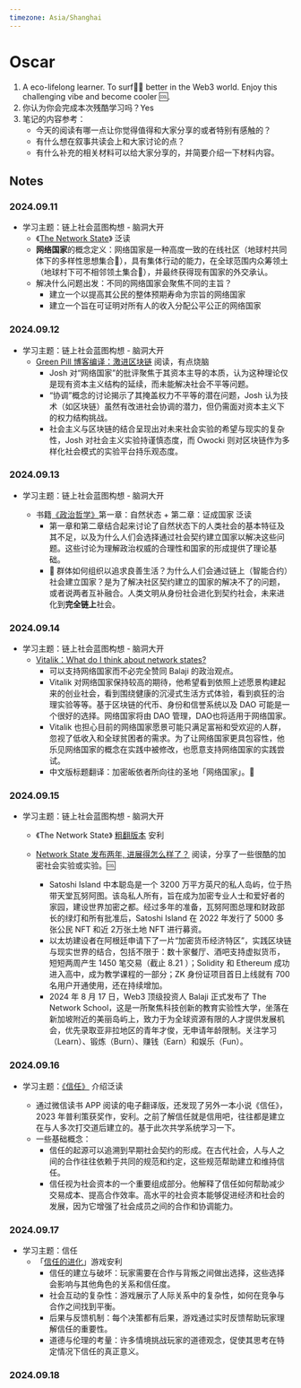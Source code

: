 ```yaml
---
timezone: Asia/Shanghai
---
```


# Oscar

1. A eco-lifelong learner. To surf🏄‍♀️ better in the Web3 world. Enjoy this challenging vibe and become cooler 🆒. 
2. 你认为你会完成本次残酷学习吗？Yes
3. 笔记的内容参考：
   - 今天的阅读有哪一点让你觉得值得和大家分享的或者特别有感触的？
   - 有什么想在叙事共读会上和大家讨论的点？
   - 有什么补充的相关材料可以给大家分享的，并简要介绍一下材料内容。

## Notes

<!-- Content_START -->

### 2024.09.11

- 学习主题：链上社会蓝图构想 - 脑洞大开
  - 《[The Network State](https://thenetworkstate.com/)》 泛读
  - **网络国家**的概念定义：网络国家是一种高度一致的在线社区（地球村共同体下的多样性思想集合🤔），具有集体行动的能力，在全球范围内众筹领土（地球村下可不相邻领土集合🤔），并最终获得现有国家的外交承认。
  - 解决什么问题出发：不同的网络国家会聚焦不同的主旨？
    - 建立一个以提高其公民的整体预期寿命为宗旨的网络国家
    - 建立一个旨在可证明对所有人的收入分配公平公正的网络国家

### 2024.09.12

- 学习主题：链上社会蓝图构想 - 脑洞大开
  - [Green Pill 博客编译：激进区块链](https://matters.town/a/7ienqwk2eex4) 阅读，有点烧脑
    - Josh 对“网络国家”的批评聚焦于其资本主导的本质，认为这种理论仅是现有资本主义结构的延续，而未能解决社会不平等问题。
    - “协调”概念的讨论揭示了其掩盖权力不平等的潜在问题，Josh 认为技术（如区块链）虽然有改进社会协调的潜力，但仍需面对资本主义下的权力结构挑战。
    - 社会主义与区块链的结合呈现出对未来社会实验的希望与现实的复杂性，Josh 对社会主义实验持谨慎态度，而 Owocki 则对区块链作为多样化社会模式的实验平台持乐观态度。

### 2024.09.13

- 学习主题：链上社会蓝图构想 - 脑洞大开

  - 书籍[《政治哲学》](https://book.douban.com/subject/33436180/)第一章：自然状态 + 第二章：证成国家 泛读
    - 第一章和第二章结合起来讨论了自然状态下的人类社会的基本特征及其不足，以及为什么人们会选择通过社会契约建立国家以解决这些问题。这些讨论为理解政治权威的合理性和国家的形成提供了理论基础。
    - 🤔 群体如何组织以追求良善生活？为什么人们会通过链上（智能合约）社会建立国家？是为了解决社区契约建立的国家的解决不了的问题，或者说两者互补融合。人类文明从身份社会进化到契约社会，未来进化到**完全链上**社会。


### 2024.09.14

- 学习主题：链上社会蓝图构想 - 脑洞大开
  - [Vitalik：What do I think about network states?](https://vitalik.eth.limo/general/2022/07/13/networkstates.html)
    - 可以支持网络国家而不必完全赞同 Balaji 的政治观点。
    - Vitalik 对网络国家保持较高的期待，他希望看到依照上述愿景构建起来的创业社会，看到围绕健康的沉浸式生活方式体验，看到疯狂的治理实验等等。基于区块链的代币、身份和信誉系统以及 DAO 可能是一个很好的选择。网络国家将由 DAO 管理，DAO也将适用于网络国家。
    - Vitalik 也担心目前的网络国家愿景可能只满足富裕和受欢迎的人群，忽视了低收入和全球贫困者的需求。为了让网络国家更具包容性，他乐见网络国家的概念在实践中被修改，也愿意支持网络国家的实践尝试。
    - 中文版标题翻译：加密皈依者所向往的圣地「网络国家」。👀

### 2024.09.15

- 学习主题：链上社会蓝图构想 - 脑洞大开

  - 《The Network State》 [粗翻版本](https://thenetworkstate-zh.com/) 安利

  - [Network State 发布两年, 进展得怎么样了？](https://mp.weixin.qq.com/s/9wWe4i4zF1tuo3qzi4jr2g) 阅读，分享了一些很酷的加密社会实验或实验。🆒

    - Satoshi Island 中本聪岛是一个 3200 万平方英尺的私人岛屿，位于热带天堂瓦努阿图。该岛私人所有，旨在成为加密专业人士和爱好者的家园，建设世界加密之都。经过多年的准备，瓦努阿图总理和财政部长的绿灯和所有批准后，Satoshi Island 在 2022 年发行了 5000 多张公民 NFT 和近 2万张土地 NFT 进行募资。
    - 以太坊建设者在阿根廷申请下了一片“加密货币经济特区”，实践区块链与现实世界的结合，包括不限于：数十家餐厅、酒吧支持虚拟货币，短短两周产生 1450 笔交易（截止 8.21 ）；Solidity 和 Ethereum 成功进入高中，成为教学课程的一部分；ZK 身份证项目首日上线就有 700 名用户开通使用，还在持续增加。
    - 2024 年 8 月 17 日，Web3 顶级投资人 Balaji 正式发布了 The Network School，这是一所聚焦科技创新的教育实验性大学，坐落在新加坡附近的美丽岛屿上，致力于为全球资源有限的人才提供发展机会，优先录取亚非拉地区的青年才俊，无申请年龄限制。关注学习（Learn）、锻炼（Burn）、赚钱（Earn）和娱乐（Fun）。


### 2024.09.16

- 学习主题：[《信任》](https://book.douban.com/subject/26712444/) 介绍泛读

  - 通过微信读书 APP 阅读的电子翻译版，还发现了另外一本小说《信任》，2023 年普利策获奖作，安利。之前了解信任就是信用吧，往往都是建立在与人多次打交道后建立的。基于此次共学系统学习一下。
  - 一些基础概念：
    - 信任的起源可以追溯到早期社会契约的形成。在古代社会，人与人之间的合作往往依赖于共同的规范和约定，这些规范帮助建立和维持信任。
    - 信任视为社会资本的一个重要组成部分。他解释了信任如何帮助减少交易成本、提高合作效率。高水平的社会资本能够促进经济和社会的发展，因为它增强了社会成员之间的合作和协调能力。


### 2024.09.17

- 学习主题：信任
  - 「[信任的进化](https://dccxi.com/trust/)」游戏安利
    - 信任的建立与破坏：玩家需要在合作与背叛之间做出选择，这些选择会影响与其他角色的关系和信任度。
    - 社会互动的复杂性：游戏展示了人际关系中的复杂性，如何在竞争与合作之间找到平衡。
    - 后果与反馈机制：每个决策都有后果，游戏通过实时反馈帮助玩家理解信任的重要性。
    - 道德与伦理的考量：许多情境挑战玩家的道德观念，促使其思考在特定情况下信任的真正意义。

### 2024.09.18

<!-- Content_END -->

